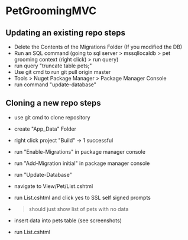 # PetGroomingMVC

## Updating an existing repo steps
- Delete the Contents of the Migrations Folder (If you modified the DB)
- Run an SQL command (going to sql server > mssqllocaldb > pet grooming context (right click) > run query)
- run query "truncate table pets;"
- Use git cmd to run git pull origin master
- Tools > Nuget Package Manager > Package Manager Console
- run command "update-database"

## Cloning a new repo steps
- use git cmd to clone repository
- create "App_Data" Folder
- right click project "Build" -> 1 successful
- run "Enable-Migrations" in package manager console
- run "Add-Migration initial" in package manager console
- run "Update-Database"
- navigate to View/Pet/List.cshtml
- run List.cshtml and click yes to SSL self signed prompts
- > should just show list of pets with no data

- insert data into pets table (see screenshots)

- run List.cshtml

